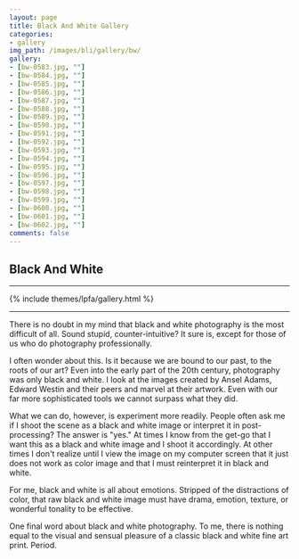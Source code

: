 ```yaml
---
layout: page
title: Black And White Gallery
categories:
- gallery
img_path: /images/bli/gallery/bw/
gallery:
- [bw-0583.jpg, ""]
- [bw-0584.jpg, ""]
- [bw-0585.jpg, ""]
- [bw-0586.jpg, ""]
- [bw-0587.jpg, ""]
- [bw-0588.jpg, ""]
- [bw-0589.jpg, ""]
- [bw-0590.jpg, ""]
- [bw-0591.jpg, ""]
- [bw-0592.jpg, ""]
- [bw-0593.jpg, ""]
- [bw-0594.jpg, ""]
- [bw-0595.jpg, ""]
- [bw-0596.jpg, ""]
- [bw-0597.jpg, ""]
- [bw-0598.jpg, ""]
- [bw-0599.jpg, ""]
- [bw-0600.jpg, ""]
- [bw-0601.jpg, ""]
- [bw-0602.jpg, ""]
comments: false
---
```


## Black And White

---

{% include themes/lpfa/gallery.html %}

---

There is no doubt in my mind that black and white photography is the most difficult of all. Sound stupid, counter-intuitive? It sure is, except for those of us who do photography professionally. 

I often wonder about this. Is it because we are bound to our past, to the roots of our art? Even into the early part of the 20th century, photography was only black and white. I look at the images created by Ansel Adams, Edward Westin and their peers and marvel at their artwork. Even with our far more sophisticated tools we cannot surpass what they did. 

What we can do, however, is experiment more readily. People often ask me if I shoot the scene as a black and white image or interpret it in post-processing? The answer is "yes." At times I know from the get-go that I want this as a black and white image and I shoot it accordingly. At other times I don't realize until I view the image on my computer screen that it just does not work as  color image and that I must reinterpret it in black and white. 

For me, black and white is all about emotions. Stripped of the distractions of color, that raw black and white image must have drama, emotion, texture, or wonderful tonality to be effective. 

One final word about black and white photography. To me, there is nothing equal to the visual and sensual pleasure of a classic black and white fine art print. Period.
